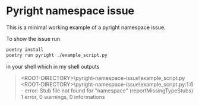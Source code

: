# Pyright namespace issue

This is a minimal working example of a pyright namespace issue.

To show the issue run

```bash
poetry install
poetry run pyright ./example_script.py
```

in your shell which in my shell outputs

> \<ROOT-DIRECTORY>\pyright-namespace-issue\example_script.py
> \<ROOT-DIRECTORY>\pyright-namespace-issue\example_script.py:1:6 - error: Stub file not found for "namespace" (reportMissingTypeStubs)
> 1 error, 0 warnings, 0 informations
